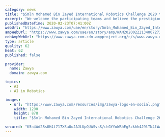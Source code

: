 ```yaml
---
category: news
title: "$5mln Mohamed Bin Zayed International Robotics Challenge 2020 to kick off tomorrow in Abu Dhabi"
excerpt: "We welcome the participating teams and believe the prestigious international competition will prove Abu Dhabi’s pioneering status as a place for advancing technologies in drones, robotics, artificial intelligence (AI) embodiment, UAVs and UGVs.\" The 32 participating teams represent 17 countries and have been shortlisted from a total of 134 ..."
publishedDateTime: 2020-02-23T07:41:00Z
webUrl: "https://www.zawya.com/uae/en/story/5mln_Mohamed_Bin_Zayed_International_Robotics_Challenge_2020_to_kick_off_tomorrow_in_Abu_Dhabi-WAM20200222134007273/"
ampWebUrl: "https://www.zawya.com/uae/en/story/amp/WAM20200222134007273/"
cdnAmpWebUrl: "https://www-zawya-com.cdn.ampproject.org/c/s/www.zawya.com/uae/en/story/amp/WAM20200222134007273/"
type: article
quality: 62
heat: 62
published: false

provider:
  name: Zawya
  domain: zawya.com

topics:
  - AI
  - AI in Robotics

images:
  - url: "https://www.zawya.com/resources/img/zawya-logo-en-social.png"
    width: 1200
    height: 878
    title: "$5mln Mohamed Bin Zayed International Robotics Challenge 2020 to kick off tomorrow in Abu Dhabi"

secured: "K5n4Ad28s0H4t717XSa0uJAJLUpQUASvsS/chGYYoWBhEgSzkhh4J9lTN4lWA1bjuuN8rsnXPkOVFg72sgFJ01gOZa35KwS+LMIaIri1vM1gsFEhuJWFBzDGp2Qdmqw/2sp6clFlfHh1GVfsxaClE5iDPvg7n6hbg4xvitR8O2k4wk4MVGJtCq+MGDqo5Db4Kqq8g6W785PwBF4uKOWQ+3TC0yCSShwCy4kK4i5JL1mW3TiNR56s0SkidmqSDNVuSw1Hgx1d/6vQQxKBTweIyuNkXV4122MByU+yaeRHcLEwvWlLpCr2MuKDcMp/IARe;FRp5aTnFP7wsiuFxVedF8w=="
---
```


